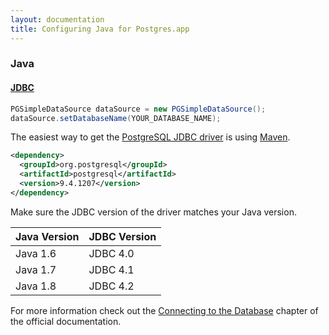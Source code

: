 ```yaml
---
layout: documentation
title: Configuring Java for Postgres.app
---
```


### Java

#### [JDBC](http://www.oracle.com/technetwork/java/javase/jdbc/index.html)


``` java
PGSimpleDataSource dataSource = new PGSimpleDataSource();
dataSource.setDatabaseName(YOUR_DATABASE_NAME);
```

The easiest way to get the [PostgreSQL JDBC driver](https://jdbc.postgresql.org/download.html) is using [Maven](https://maven.apache.org).

``` xml
<dependency>
  <groupId>org.postgresql</groupId>
  <artifactId>postgresql</artifactId>
  <version>9.4.1207</version>
</dependency>
```

Make sure the JDBC version of the driver matches your Java version.

| Java Version | JDBC Version |
| ------------ | ------------ |
| Java 1.6     | JDBC 4.0     |
| Java 1.7     | JDBC 4.1     |
| Java 1.8     | JDBC 4.2     |

For more information check out the [Connecting to the Database](https://jdbc.postgresql.org/documentation/head/connect.html) chapter of the official documentation.

